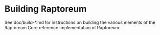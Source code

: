 Building Raptoreum
=============

See doc/build-*.md for instructions on building the various
elements of the Raptoreum Core reference implementation of Raptoreum.
